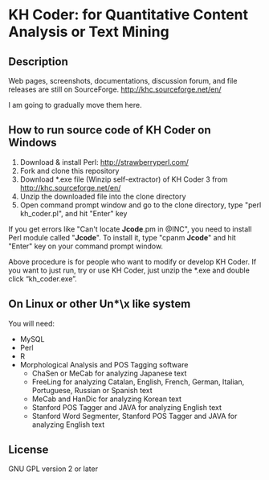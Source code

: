 # KH Coder: for Quantitative Content Analysis or Text Mining

## Description

Web pages, screenshots, documentations, discussion forum, and file releases are still on SourceForge.
http://khc.sourceforge.net/en/

I am going to gradually move them here.

## How to run source code of KH Coder on Windows

1. Download & install Perl: http://strawberryperl.com/
2. Fork and clone this repository
3. Download \*.exe file (Winzip self-extractor) of KH Coder 3 from http://khc.sourceforge.net/en/
4. Unzip the downloaded file into the clone directory
5. Open command prompt window and go to the clone directory, type "perl kh_coder.pl", and hit "Enter" key

If you get errors like "Can't locate **Jcode**.pm in @INC", you need to install Perl module called "**Jcode**". To install it, type "cpanm **Jcode**" and hit "Enter" key on your command prompt window.

Above procedure is for people who want to modify or develop KH Coder. If you want to just run, try or use KH Coder, just unzip the \*.exe and double click “kh_coder.exe”.

## On Linux or other Un*\x like system

You will need:

- MySQL
- Perl
- R
- Morphological Analysis and POS Tagging software
    - ChaSen or MeCab for analyzing Japanese text
    - FreeLing for analyzing Catalan, English, French, German, Italian, Portuguese, Russian or Spanish text
    - MeCab and HanDic for analyzing Korean text
    - Stanford POS Tagger and JAVA for analyzing English text
    - Stanford Word Segmenter, Stanford POS Tagger and JAVA for analyzing English text

## License

GNU GPL version 2 or later
